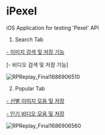 # iPexel
iOS Application for testing 'Pexel' API

1. Search Tab


[- 이미지 검색 및 저장 기능](https://www.pexels.com/api/documentation/#photos-search)


[- 비디오 검색 및 저장 기능]

![RPReplay_Final1686906510](https://github.com/junsuboy/iPexel/assets/86935775/873cea01-ca48-4647-8fde-a6b366144bbe)


2. Popular Tab


[- 선별 이미지 모음 및 저장](https://www.pexels.com/api/documentation/#photos-curated)


[- 인기 비디오 모음 및 저장](https://www.pexels.com/api/documentation/#videos-popular)

![RPReplay_Final1686906560](https://github.com/junsuboy/iPexel/assets/86935775/b992e74f-4ea5-469f-b2a9-545648e2615a)
